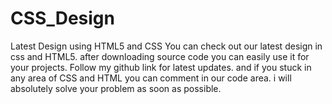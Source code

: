 # CSS_Design
Latest Design using HTML5 and CSS
You can check out our latest design in css and HTML5. after downloading source code you can easily use it for your projects.
Follow my github link for latest updates. and if you stuck in any area of CSS and HTML you can comment in our code area. i will absolutely solve your problem as soon as possible.

